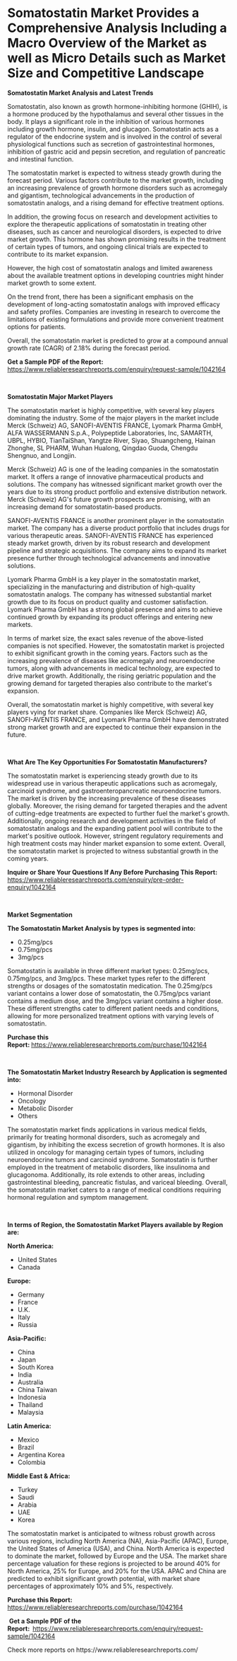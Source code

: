 <p><h1>Somatostatin Market Provides a Comprehensive Analysis Including a Macro Overview of the Market as well as Micro Details such as Market Size and Competitive Landscape</h1></p><p><strong>Somatostatin Market Analysis and Latest Trends</strong></p>
<p><p>Somatostatin, also known as growth hormone-inhibiting hormone (GHIH), is a hormone produced by the hypothalamus and several other tissues in the body. It plays a significant role in the inhibition of various hormones including growth hormone, insulin, and glucagon. Somatostatin acts as a regulator of the endocrine system and is involved in the control of several physiological functions such as secretion of gastrointestinal hormones, inhibition of gastric acid and pepsin secretion, and regulation of pancreatic and intestinal function.</p><p>The somatostatin market is expected to witness steady growth during the forecast period. Various factors contribute to the market growth, including an increasing prevalence of growth hormone disorders such as acromegaly and gigantism, technological advancements in the production of somatostatin analogs, and a rising demand for effective treatment options.</p><p>In addition, the growing focus on research and development activities to explore the therapeutic applications of somatostatin in treating other diseases, such as cancer and neurological disorders, is expected to drive market growth. This hormone has shown promising results in the treatment of certain types of tumors, and ongoing clinical trials are expected to contribute to its market expansion.</p><p>However, the high cost of somatostatin analogs and limited awareness about the available treatment options in developing countries might hinder market growth to some extent.</p><p>On the trend front, there has been a significant emphasis on the development of long-acting somatostatin analogs with improved efficacy and safety profiles. Companies are investing in research to overcome the limitations of existing formulations and provide more convenient treatment options for patients.</p><p>Overall, the somatostatin market is predicted to grow at a compound annual growth rate (CAGR) of 2.18% during the forecast period.</p></p>
<p><strong>Get a Sample PDF of the Report:&nbsp;</strong> <a href="https://www.reliableresearchreports.com/enquiry/request-sample/1042164">https://www.reliableresearchreports.com/enquiry/request-sample/1042164</a></p>
<p>&nbsp;</p>
<p><strong>Somatostatin Major Market Players</strong></p>
<p><p>The somatostatin market is highly competitive, with several key players dominating the industry. Some of the major players in the market include Merck (Schweiz) AG, SANOFI-AVENTIS FRANCE, Lyomark Pharma GmbH, ALFA WASSERMANN S.p.A., Polypeptide Laboratories, Inc, SAMARTH, UBPL, HYBIO, TianTaiShan, Yangtze River, Siyao, Shuangcheng, Hainan Zhonghe, SL PHARM, Wuhan Hualong, Qingdao Guoda, Chengdu Shengnuo, and Longjin.</p><p>Merck (Schweiz) AG is one of the leading companies in the somatostatin market. It offers a range of innovative pharmaceutical products and solutions. The company has witnessed significant market growth over the years due to its strong product portfolio and extensive distribution network. Merck (Schweiz) AG's future growth prospects are promising, with an increasing demand for somatostatin-based products.</p><p>SANOFI-AVENTIS FRANCE is another prominent player in the somatostatin market. The company has a diverse product portfolio that includes drugs for various therapeutic areas. SANOFI-AVENTIS FRANCE has experienced steady market growth, driven by its robust research and development pipeline and strategic acquisitions. The company aims to expand its market presence further through technological advancements and innovative solutions.</p><p>Lyomark Pharma GmbH is a key player in the somatostatin market, specializing in the manufacturing and distribution of high-quality somatostatin analogs. The company has witnessed substantial market growth due to its focus on product quality and customer satisfaction. Lyomark Pharma GmbH has a strong global presence and aims to achieve continued growth by expanding its product offerings and entering new markets.</p><p>In terms of market size, the exact sales revenue of the above-listed companies is not specified. However, the somatostatin market is projected to exhibit significant growth in the coming years. Factors such as the increasing prevalence of diseases like acromegaly and neuroendocrine tumors, along with advancements in medical technology, are expected to drive market growth. Additionally, the rising geriatric population and the growing demand for targeted therapies also contribute to the market's expansion.</p><p>Overall, the somatostatin market is highly competitive, with several key players vying for market share. Companies like Merck (Schweiz) AG, SANOFI-AVENTIS FRANCE, and Lyomark Pharma GmbH have demonstrated strong market growth and are expected to continue their expansion in the future.</p></p>
<p>&nbsp;</p>
<p><strong>What Are The Key Opportunities For Somatostatin Manufacturers?</strong></p>
<p><p>The somatostatin market is experiencing steady growth due to its widespread use in various therapeutic applications such as acromegaly, carcinoid syndrome, and gastroenteropancreatic neuroendocrine tumors. The market is driven by the increasing prevalence of these diseases globally. Moreover, the rising demand for targeted therapies and the advent of cutting-edge treatments are expected to further fuel the market's growth. Additionally, ongoing research and development activities in the field of somatostatin analogs and the expanding patient pool will contribute to the market's positive outlook. However, stringent regulatory requirements and high treatment costs may hinder market expansion to some extent. Overall, the somatostatin market is projected to witness substantial growth in the coming years.</p></p>
<p><strong>Inquire or Share Your Questions If Any Before Purchasing This Report:</strong> <a href="https://www.reliableresearchreports.com/enquiry/pre-order-enquiry/1042164">https://www.reliableresearchreports.com/enquiry/pre-order-enquiry/1042164</a></p>
<p>&nbsp;</p>
<p><strong>Market Segmentation</strong></p>
<p><strong>The Somatostatin Market Analysis by types is segmented into:</strong></p>
<p><ul><li>0.25mg/pcs</li><li>0.75mg/pcs</li><li>3mg/pcs</li></ul></p>
<p><p>Somatostatin is available in three different market types: 0.25mg/pcs, 0.75mg/pcs, and 3mg/pcs. These market types refer to the different strengths or dosages of the somatostatin medication. The 0.25mg/pcs variant contains a lower dose of somatostatin, the 0.75mg/pcs variant contains a medium dose, and the 3mg/pcs variant contains a higher dose. These different strengths cater to different patient needs and conditions, allowing for more personalized treatment options with varying levels of somatostatin.</p></p>
<p><strong>Purchase this Report:&nbsp;</strong><a href="https://www.reliableresearchreports.com/purchase/1042164">https://www.reliableresearchreports.com/purchase/1042164</a></p>
<p>&nbsp;</p>
<p><strong>The Somatostatin Market Industry Research by Application is segmented into:</strong></p>
<p><ul><li>Hormonal Disorder</li><li>Oncology</li><li>Metabolic Disorder</li><li>Others</li></ul></p>
<p><p>The somatostatin market finds applications in various medical fields, primarily for treating hormonal disorders, such as acromegaly and gigantism, by inhibiting the excess secretion of growth hormones. It is also utilized in oncology for managing certain types of tumors, including neuroendocrine tumors and carcinoid syndrome. Somatostatin is further employed in the treatment of metabolic disorders, like insulinoma and glucagonoma. Additionally, its role extends to other areas, including gastrointestinal bleeding, pancreatic fistulas, and variceal bleeding. Overall, the somatostatin market caters to a range of medical conditions requiring hormonal regulation and symptom management.</p></p>
<p>&nbsp;</p>
<p><strong>In terms of Region, the Somatostatin Market Players available by Region are:</strong></p>
<p>
    <p> <strong> North America: </strong>
        <ul>
            <li>United States</li>
            <li>Canada</li>
        </ul>
        </p> 
    <p> <strong> Europe: </strong>
        <ul>
            <li>Germany</li>
            <li>France</li>
            <li>U.K.</li>
            <li>Italy</li>
            <li>Russia</li>
        </ul>
        </p> 
    <p> <strong> Asia-Pacific: </strong>
        <ul>
            <li>China</li>
            <li>Japan</li>
            <li>South Korea</li>
            <li>India</li>
            <li>Australia</li>
            <li>China Taiwan</li>
            <li>Indonesia</li>
            <li>Thailand</li>
            <li>Malaysia</li>
        </ul>
        </p> 
    <p> <strong> Latin America: </strong>
        <ul>
            <li>Mexico</li>
            <li>Brazil</li>
            <li>Argentina Korea</li>
            <li>Colombia</li>
        </ul>
        </p> 
    <p> <strong> Middle East & Africa: </strong>
        <ul>
            <li>Turkey</li>
            <li>Saudi</li>
            <li>Arabia</li>
            <li>UAE</li>
            <li>Korea</li>
        </ul>
    </p>
    </p>
<p><p>The somatostatin market is anticipated to witness robust growth across various regions, including North America (NA), Asia-Pacific (APAC), Europe, the United States of America (USA), and China. North America is expected to dominate the market, followed by Europe and the USA. The market share percentage valuation for these regions is projected to be around 40% for North America, 25% for Europe, and 20% for the USA. APAC and China are predicted to exhibit significant growth potential, with market share percentages of approximately 10% and 5%, respectively.</p></p>
<p><strong>Purchase this Report: </strong><a href="https://www.reliableresearchreports.com/purchase/1042164">https://www.reliableresearchreports.com/purchase/1042164</a></p>
<p>&nbsp;<strong>Get a Sample PDF of the Report:&nbsp;&nbsp;</strong><a href="https://www.reliableresearchreports.com/enquiry/request-sample/1042164">https://www.reliableresearchreports.com/enquiry/request-sample/1042164</a></p>
<p><strong></strong></p>
<p>Check more reports on https://www.reliableresearchreports.com/</p>